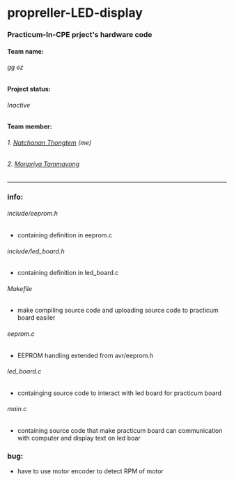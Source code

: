 # propreller-LED-display

### Practicum-In-CPE prject's hardware code

#### Team name:
###### gg ez

#### Project status:
###### Inactive

#### Team member:
###### 1. [Natchanan Thongtem](https://github.com/psychoAB) (me)
###### 2. [Monpriya Tammavong](https://github.com/eveem)

___


### info:
    
###### include/eeprom.h
* containing definition in eeprom.c

###### include/led_board.h
* containing definition in led_board.c

###### Makefile
* make compiling source code and uploading source code to practicum board easiler

###### eeprom.c 
* EEPROM handling extended from avr/eeprom.h

###### led_board.c 
* containging source code to interact with led board for practicum board

###### main.c 
* containing source code that make practicum board can communication with computer and display text on led boar

### bug:
* have to use motor encoder to detect RPM of motor
